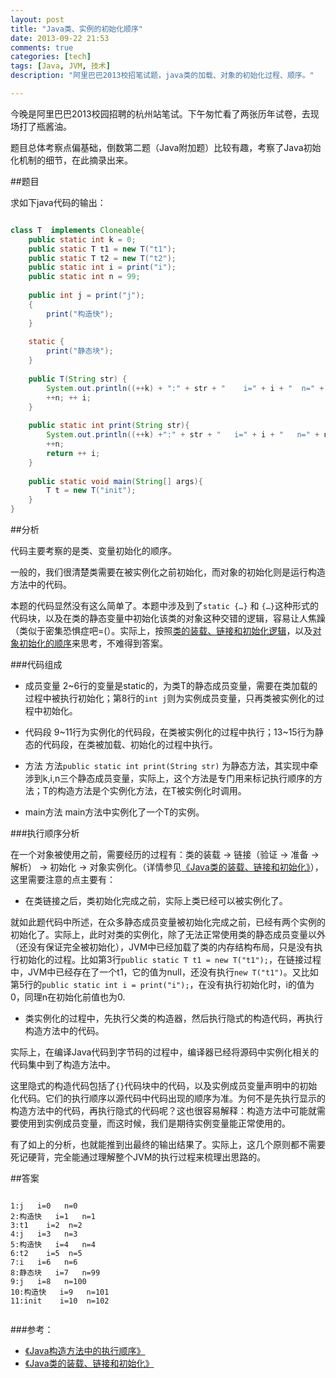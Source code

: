 ```yaml
---
layout: post
title: "Java类、实例的初始化顺序"
date: 2013-09-22 21:53
comments: true
categories: [tech]
tags: [Java, JVM, 技术]
description: "阿里巴巴2013校招笔试题，java类的加载、对象的初始化过程、顺序。"

---
```


今晚是阿里巴巴2013校园招聘的杭州站笔试。下午匆忙看了两张历年试卷，去现场打了瓶酱油。

题目总体考察点偏基础，倒数第二题（Java附加题）比较有趣，考察了Java初始化机制的细节，在此摘录出来。


##题目

求如下java代码的输出：

``` java

class T  implements Cloneable{
	public static int k = 0;
	public static T t1 = new T("t1");
	public static T t2 = new T("t2");
	public static int i = print("i");
	public static int n = 99;
	
	public int j = print("j");
	{
		print("构造快");
	}
	
	static {
		print("静态块");
	}
	
	public T(String str) {
		System.out.println((++k) + ":" + str + "    i=" + i + "  n=" + n);
		++n; ++ i;
	}
	
	public static int print(String str){
		System.out.println((++k) +":" + str + "   i=" + i + "   n=" + n);
		++n;
		return ++ i;
	}
	
	public static void main(String[] args){
		T t = new T("init");
	}
}

```

<!--more-->

##分析

代码主要考察的是类、变量初始化的顺序。

一般的，我们很清楚类需要在被实例化之前初始化，而对象的初始化则是运行构造方法中的代码。

本题的代码显然没有这么简单了。本题中涉及到了`static {…}` 和 `{…}`这种形式的代码块，以及在类的静态变量中初始化该类的对象这种交错的逻辑，容易让人焦躁（类似于密集恐惧症吧=(）。实际上，按照[类的装载、链接和初始化逻辑](http://biaobiaoqi.github.io/blog/2013/09/08/java-class-loading-linking-and-initialising/)，以及[对象初始化的顺序](http://biaobiaoqi.github.io/blog/2013/09/08/strange-behavior-using-braces-in-java/)来思考，不难得到答案。


###代码组成


* 成员变量
	2~6行的变量是static的，为类T的静态成员变量，需要在类加载的过程中被执行初始化；第8行的`int j`则为实例成员变量，只再类被实例化的过程中初始化。

* 代码段
	9~11行为实例化的代码段，在类被实例化的过程中执行；13~15行为静态的代码段，在类被加载、初始化的过程中执行。

* 方法
	方法`public static int print(String str)` 为静态方法，其实现中牵涉到k,i,n三个静态成员变量，实际上，这个方法是专门用来标记执行顺序的方法；T的构造方法是个实例化方法，在T被实例化时调用。

* main方法
	main方法中实例化了一个T的实例。

###执行顺序分析

在一个对象被使用之前，需要经历的过程有：类的装载 -> 链接（验证 -> 准备 -> 解析） -> 初始化 -> 对象实例化。（详情参见[《Java类的装载、链接和初始化》](http://biaobiaoqi.github.io/blog/2013/09/08/java-class-loading-linking-and-initialising/)），这里需要注意的点主要有：

* 在类链接之后，类初始化完成之前，实际上类已经可以被实例化了。
	
就如此题代码中所述，在众多静态成员变量被初始化完成之前，已经有两个实例的初始化了。实际上，此时对类的实例化，除了无法正常使用类的静态成员变量以外（还没有保证完全被初始化），JVM中已经加载了类的内存结构布局，只是没有执行初始化的过程。比如第3行`public static T t1 = new T("t1");`，在链接过程中，JVM中已经存在了一个t1，它的值为null，还没有执行`new T("t1")`。又比如第5行的`public static int i = print("i");`，在没有执行初始化时，i的值为0，同理n在初始化前值也为0.
	
* 类实例化的过程中，先执行父类的构造器，然后执行隐式的构造代码，再执行构造方法中的代码。

实际上，在编译Java代码到字节码的过程中，编译器已经将源码中实例化相关的代码集中到了构造方法中。

这里隐式的构造代码包括了`{}`代码块中的代码，以及实例成员变量声明中的初始化代码。它们的执行顺序以源代码中代码出现的顺序为准。为何不是先执行显示的构造方法中的代码，再执行隐式的代码呢？这也很容易解释：构造方法中可能就需要使用到实例成员变量，而这时候，我们是期待实例变量能正常使用的。

有了如上的分析，也就能推到出最终的输出结果了。实际上，这几个原则都不需要死记硬背，完全能通过理解整个JVM的执行过程来梳理出思路的。


##答案

```

1:j   i=0   n=0
2:构造快   i=1   n=1
3:t1    i=2  n=2
4:j   i=3   n=3
5:构造快   i=4   n=4
6:t2    i=5  n=5
7:i   i=6   n=6
8:静态块   i=7   n=99
9:j   i=8   n=100
10:构造快   i=9   n=101
11:init    i=10  n=102


```

###参考：

* [《Java构造方法中的执行顺序》](http://biaobiaoqi.github.io/blog/2013/09/08/strange-behavior-using-braces-in-java/)
* [《Java类的装载、链接和初始化》](http://biaobiaoqi.github.io/blog/2013/09/08/java-class-loading-linking-and-initialising/)

